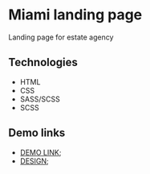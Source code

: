 # Miami landing page

Landing page for estate agency

## Technologies

* HTML
* CSS
* SASS/SCSS
* SCSS

## Demo links

- [DEMO LINK](https://velzepooz.github.io/layout_miami/);
- [DESIGN](https://www.figma.com/file/nHz8bflIwJaWP3P99vKTH5/miami_home_new?node-id=0%3A2);
